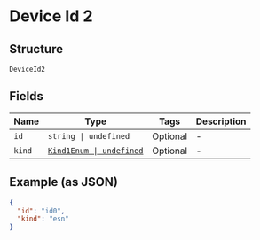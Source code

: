 
# Device Id 2

## Structure

`DeviceId2`

## Fields

| Name | Type | Tags | Description |
|  --- | --- | --- | --- |
| `id` | `string \| undefined` | Optional | - |
| `kind` | [`Kind1Enum \| undefined`](../../doc/models/kind-1-enum.md) | Optional | - |

## Example (as JSON)

```json
{
  "id": "id0",
  "kind": "esn"
}
```

